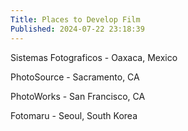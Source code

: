 ```yaml
---
Title: Places to Develop Film
Published: 2024-07-22 23:18:39
---
```

Sistemas Fotograficos - Oaxaca, Mexico

PhotoSource - Sacramento, CA

PhotoWorks - San Francisco, CA

Fotomaru - Seoul, South Korea





